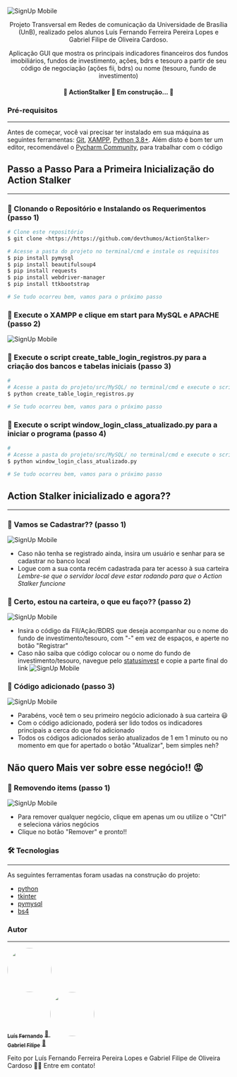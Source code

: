 ![SignUp Mobile](imgs_readme/banner.png)

<p align="center">Projeto Transversal em Redes de comunicação da Universidade de Brasília (UnB), realizado pelos alunos Luís Fernando Ferreira Pereira Lopes e Gabriel Filipe de Oliveira Cardoso.</p>
<p align="center">Aplicação GUI que mostra os principais indicadores financeiros dos fundos imobiliários, fundos de investimento, ações, bdrs e tesouro a partir de seu código de negociação (ações fii, bdrs) ou nome (tesouro, fundo de investimento)</p>

<h4 align="center"> 
	🚧  ActionStalker 🚀 Em construção...  🚧
</h4>

### Pré-requisitos

---

Antes de começar, você vai precisar ter instalado em sua máquina as seguintes ferramentas:
[Git](https://git-scm.com), [XAMPP](https://www.apachefriends.org/index.html), [Python 3.8+](https://www.python.org/). 
Além disto é bom ter um editor, recomendável o [Pycharm Community](https://code.visualstudio.com/), para trabalhar com o código

## Passo a Passo Para a Primeira Inicialização do Action Stalker

---

### 🎲 Clonando o Repositório e Instalando os Requerimentos (passo 1)
```bash
# Clone este repositório
$ git clone <https://https://github.com/devthumos/ActionStalker>

# Acesse a pasta do projeto no terminal/cmd e instale os requisitos
$ pip install pymysql
$ pip install beautifulsoup4
$ pip install requests
$ pip install webdriver-manager
$ pip install ttkbootstrap

# Se tudo ocorreu bem, vamos para o próximo passo

```

### 🎲 Execute o XAMPP e clique em start para MySQL e APACHE (passo 2)
![SignUp Mobile](imgs_readme/xampp.png)

### 🎲  Execute o script create_table_login_registros.py para a criação dos bancos e tabelas iniciais (passo 3)
```bash
# 
# Acesse a pasta do projeto/src/MySQL/ no terminal/cmd e execute o script create_table_login_registros.py
$ python create_table_login_registros.py

# Se tudo ocorreu bem, vamos para o próximo passo

```

### 🎲  Execute o script window_login_class_atualizado.py para a iniciar o programa (passo 4)
```bash
# 
# Acesse a pasta do projeto/src/MySQL/ no terminal/cmd e execute o script create_table_login_registros.py
$ python window_login_class_atualizado.py

# Se tudo ocorreu bem, vamos para o próximo passo

```

## Action Stalker inicializado e agora??

---

### 🎲  Vamos se Cadastrar?? (passo 1)
![SignUp Mobile](imgs_readme/login.png)<br>
- Caso não tenha se registrado ainda, insira um usuário e senhar para se cadastrar no banco local
- Logue com a sua conta recém cadastrada para ter acesso à sua carteira<br>
_Lembre-se que o servidor local deve estar rodando para que o Action Stalker funcione_ 

### 🎲  Certo, estou na carteira, o que eu faço?? (passo 2)
![SignUp Mobile](imgs_readme/carteira.png)<br>
- Insira o código da FII/Ação/BDRS que deseja acompanhar ou o nome do fundo de investimento/tesouro, com "-" em vez de espaços, e aperte no botão "Registrar"
- Caso não saiba que código colocar ou o nome do fundo de investimento/tesouro, navegue pelo [statusinvest](https://statusinvest.com.br) e copie a parte final do link
![SignUp Mobile](imgs_readme/link.png)

### 🎲  Código adicionado (passo 3)
![SignUp Mobile](imgs_readme/adicionado.png)<br>
- Parabéns, você tem o seu primeiro negócio adicionado à sua carteira 😃
- Com o código adicionado, poderá ser lido todos os indicadores principais a cerca do que foi adicionado
- Todos os códigos adicionados serão atualizados de 1 em 1 minuto ou no momento em que for apertado o botão "Atualizar", bem simples neh?

## Não quero Mais ver sobre esse negócio!! 😡
### 🎲  Removendo items (passo 1)
![SignUp Mobile](imgs_readme/remover.png)<br>
- Para remover qualquer negócio, clique em apenas um ou utilize o "Ctrl" e seleciona vários negócios
- Clique no botão "Remover" e pronto!!
### 🛠 Tecnologias

---

As seguintes ferramentas foram usadas na construção do projeto:

- [python](https://docs.python.org/3/)
- [tkinter](https://tkdocs.com/tutorial/index.html)
- [pymysql](https://pymysql.readthedocs.io/en/latest/)
- [bs4](https://beautiful-soup-4.readthedocs.io/en/latest/)

### Autor

---

<a href="https://www.linkedin.com/in/luís-fernando-ferreira-pereira-lopes">
 <img style="border-radius: 50%;" src="https://media-exp1.licdn.com/dms/image/C5603AQFfQUIj_QemJA/profile-displayphoto-shrink_400_400/0/1607378780137?e=1640822400&v=beta&t=hird4Q98yHn-6HHWSigqxnKb1IlxY6Hp7KuHqpZUcZc" width="100px;" alt=""/>
 <br />
<sub><b>Luís Fernando</b></sub></a> <a href="https://www.linkedin.com/in/luís-fernando-ferreira-pereira-lopes" title="Linkedin">🚀
</a>

<a href="#Gabriel">
 <img style="border-radius: 50%;" src="" width="100px;" alt=""/>
 <br />
<sub><b>Gabriel Filipe</b></sub></a> <a href="" title="Linkedin">🚀
</a>


Feito por Luís Fernando Ferreira Pereira Lopes e Gabriel Filipe de Oliveira Cardoso 👋🏽 Entre em contato!
